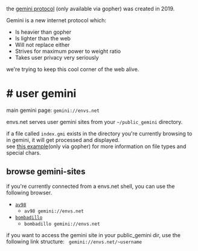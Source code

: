 the [gemini protocol](gopher://zaibatsu.circumlunar.space:70/1/~solderpunk/gemini) (only available via gopher) was created in 2019.

Gemini is a new internet protocol which:

- Is heavier than gopher
- Is lighter than the web
- Will not replace either
- Strives for maximum power to weight ratio
- Takes user privacy very seriously


we're trying to keep this cool corner of the web alive.

# # user gemini

main gemini page: `gemini://envs.net`<br />

envs.net serves user gemini sites from your `~/public_gemini` directory.

if a file called `index.gmi` exists in the directory you're currently browsing to in gemini, it will get processed and displayed.<br />
see [this example](gopher://zaibatsu.circumlunar.space/0/%7esolderpunk/gemini/docs/spec-spec.txt)(only via gopher) for more information on file types and special chars.

## browse gemini-sites
if you're currently connected from a envs.net shell, you can use the following browser.

- [`av98`](https://tildegit.org/solderpunk/AV-98)
    - `av98 gemini://envs.net`
- [`bombadillo`](https://tildegit.org/sloum/bombadillo)
    - `bombadillo gemini://envs.net`

if you want to access the gemini site in your public_gemini dir, use the following link structure:
&nbsp;&nbsp;`gemini://envs.net/~username`<br />
